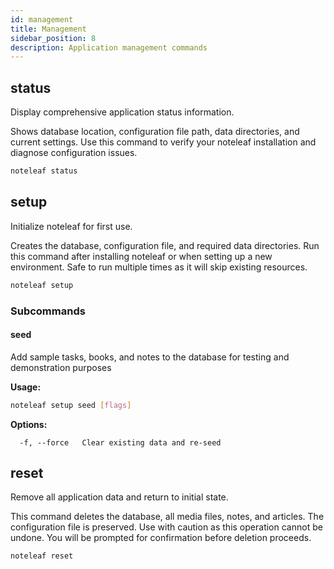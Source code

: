 ```yaml
---
id: management
title: Management
sidebar_position: 8
description: Application management commands
---
```


## status

Display comprehensive application status information.

Shows database location, configuration file path, data directories, and current
settings. Use this command to verify your noteleaf installation and diagnose
configuration issues.

```bash
noteleaf status
```

## setup

Initialize noteleaf for first use.

Creates the database, configuration file, and required data directories. Run
this command after installing noteleaf or when setting up a new environment.
Safe to run multiple times as it will skip existing resources.

```bash
noteleaf setup
```

### Subcommands

#### seed

Add sample tasks, books, and notes to the database for testing and demonstration purposes

**Usage:**

```bash
noteleaf setup seed [flags]
```

**Options:**

```
  -f, --force   Clear existing data and re-seed
```

## reset

Remove all application data and return to initial state.

This command deletes the database, all media files, notes, and articles. The
configuration file is preserved. Use with caution as this operation cannot be
undone. You will be prompted for confirmation before deletion proceeds.

```bash
noteleaf reset
```

